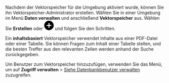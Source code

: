 Nachdem der Vektorspeicher für die Umgebung aktiviert wurde, können Sie ihn Vektorspeicher-Administrator erstellen. Wählen Sie in einer Umgebung im Menü **Daten verwalten** und anschließend **Vektorspeicher** aus. Wählen Sie **Erstellen** oder ![Hinzufügen-Symbol, Pluszeichen.](Images/ebt1659745488877.svg) und folgen Sie den Schritten.

Ein **inhaltsbasiert** Vektorspeicher verwendet Inhalte aus einer PDF-Datei oder einer Tabelle. Sie können Fragen zum Inhalt einer Tabelle stellen, und die besten Treffer aus den relevanten Zeilen werden anhand der Suche zurückgegeben.

Um Benutzer zum Vektorspeicher hinzuzufügen, verwenden Sie das Menü, um auf **Zugriff verwalten** > [Siehe Datenbankbenutzer verwalten](wxe1659392685092.md) zuzugreifen.

